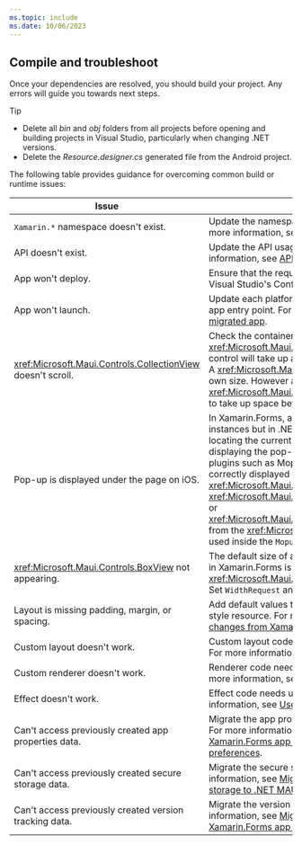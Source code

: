 ```yaml
---
ms.topic: include
ms.date: 10/06/2023
---
```


## Compile and troubleshoot

Once your dependencies are resolved, you should build your project. Any errors will guide you towards next steps.

<!-- markdownlint-disable MD032 -->
> [!TIP]
> - Delete all *bin* and *obj* folders from all projects before opening and building projects in Visual Studio, particularly when changing .NET versions.
> - Delete the *Resource.designer.cs* generated file from the Android project.
<!-- markdownlint-enable MD032 -->

The following table provides guidance for overcoming common build or runtime issues:

| Issue | Tip |
| ----- | --- |
| `Xamarin.*` namespace doesn't exist. | Update the namespace to its .NET MAUI equivalent. For more information, see [Namespace changes](#namespace-changes). |
| API doesn't exist. | Update the API usage to its .NET MAUI equivalent. For more information, see [API changes](#api-changes). |
| App won't deploy. | Ensure that the required platform project is set to deploy in Visual Studio's Configuration Manager. |
| App won't launch. | Update each platform project's entry point class, and the app entry point. For more information, see [Bootstrap your migrated app](../multi-project-to-multi-project.md#bootstrap-your-migrated-app). |
| <xref:Microsoft.Maui.Controls.CollectionView> doesn't scroll. | Check the container layout and the measured size of the <xref:Microsoft.Maui.Controls.CollectionView>. By default the control will take up as much space as the container allows. A <xref:Microsoft.Maui.Controls.Grid> constrains children at its own size. However a <xref:Microsoft.Maui.Controls.StackLayout> enables children to take up space beyond its bounds. |
| Pop-up is displayed under the page on iOS. | In Xamarin.Forms, all pop-ups on iOS are `UIWindow` instances but in .NET MAUI pop-ups are displayed by locating the current presenting `ViewController` and displaying the pop-up with `PresentViewControllerAsync`. In plugins such as Mopups, to ensure that your pop-ups are correctly displayed you should call <xref:Microsoft.Maui.Controls.Page.DisplayAlert%2A>, <xref:Microsoft.Maui.Controls.Page.DisplayActionSheet%2A>, or <xref:Microsoft.Maui.Controls.Page.DisplayPromptAsync%2A> from the <xref:Microsoft.Maui.Controls.ContentPage> that's used inside the `Mopup` popup. |
| <xref:Microsoft.Maui.Controls.BoxView> not appearing. | The default size of a <xref:Microsoft.Maui.Controls.BoxView> in Xamarin.Forms is 40x40. The default size of a <xref:Microsoft.Maui.Controls.BoxView> in .NET MAUI is 0x0. Set `WidthRequest` and `HeightRequest` to 40. |
| Layout is missing padding, margin, or spacing. | Add default values to your project based on the .NET MAUI style resource. For more information, see [Default value changes from Xamarin.Forms](../layouts.md#default-layout-value-changes-from-xamarinforms). |
| Custom layout doesn't work. | Custom layout code needs updating to work in .NET MAUI. For more information, see [Custom layout changes](#custom-layout-changes). |
| Custom renderer doesn't work. | Renderer code needs updating to work in .NET MAUI. For more information, see [Use custom renderers in .NET MAUI](../custom-renderers.md). |
| Effect doesn't work. | Effect code needs updating to work in .NET MAUI. For more information, see [Use effects in .NET MAUI](../effects.md). |
| Can't access previously created app properties data. | Migrate the app properties data to .NET MAUI preferences. For more information, see [Migrate data from the Xamarin.Forms app properties dictionary to .NET MAUI preferences](../app-properties.md). |
| Can't access previously created secure storage data. | Migrate the secure storage data to .NET MAUI. For more information, see [Migrate from Xamarin.Essentials secure storage to .NET MAUI secure storage](../secure-storage.md). |
| Can't access previously created version tracking data. | Migrate the version tracking data to .NET MAUI. For more information, see [Migrate version tracking data from a Xamarin.Forms app to a .NET MAUI app](../version-tracking.md). |

